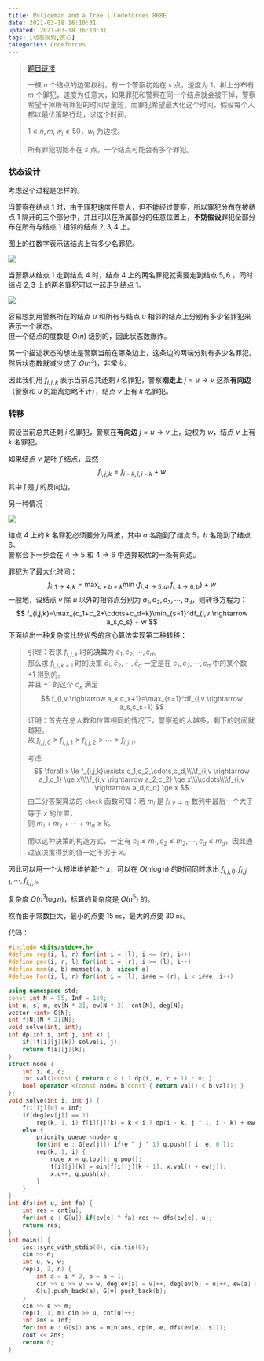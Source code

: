 ```yaml
---
title: Policeman and a Tree | Codeforces 868E
date: 2021-03-18 16:10:31
updated: 2021-03-18 16:10:31
tags: [动态规划,贪心]
categories: Codeforces
---
```

> [题目链接](http://codeforces.com/problemset/problem/868/E)
>
> 一棵 $n$ 个结点的边带权树，有一个警察初始在 $s$ 点，速度为 $1$，树上分布有 $m$ 个罪犯，速度为任意大，如果罪犯和警察在同一个结点就会被干掉，警察希望干掉所有罪犯的时间尽量短，而罪犯希望最大化这个时间，假设每个人都以最优策略行动，求这个时间。
>
> $1 \le n, m, w_i \le 50$，$w_i$ 为边权。
>
> 所有罪犯初始不在 $s$ 点，一个结点可能会有多个罪犯。

### 状态设计

考虑这个过程是怎样的。

当警察在结点 $1$ 时，由于罪犯速度任意大，但不能经过警察，所以罪犯分布在被结点 $1$ 隔开的三个部分中，并且可以在所属部分的任意位置上，**不妨假设**罪犯全部分布在所有与结点 $1$ 相邻的结点 $2,3,4$ 上。

图上的红数字表示该结点上有多少名罪犯。

![](https://i.loli.net/2021/03/18/A4Zpd72bkRMeINU.png)

当警察从结点 $1$ 走到结点 $4$ 时，结点 $4$ 上的两名罪犯就需要走到结点 $5,6$ ，同时结点 $2,3$ 上的两名罪犯可以一起走到结点 $1$。

![](https://i.loli.net/2021/03/18/gtTQYLueC21mlZW.png)

容易想到用警察所在的结点 $u$ 和所有与结点 $u$ 相邻的结点上分别有多少名罪犯来表示一个状态。  
但一个结点的度数是  $O(n)$ 级别的，因此状态数爆炸。

另一个描述状态的想法是警察当前在哪条边上，这条边的两端分别有多少名罪犯。  
然后状态数就减少成了 $O(n^3)$，非常少。

因此我们用 $f_{i,j,k}$ 表示当前总共还剩 $i$ 名罪犯，警察**刚走上** $j = u \rightarrow v$ 这条**有向边**（警察和 $u$ 的距离忽略不计），结点 $v$ 上有 $k$ 名罪犯。

### 转移

假设当前总共还剩  $i$ 名罪犯，警察在**有向边** $j = u \rightarrow v$ 上，边权为 $w$，结点 $v$ 上有 $k$ 名罪犯。

如果结点 $v$ 是叶子结点，显然
$$
f_{i,j,k}=f_{i-k,\bar j,i-k} + w
$$
其中 $\bar j$ 是 $j$ 的反向边。

另一种情况：

![](https://i.loli.net/2021/03/18/Vsnf9c6hIvYkCRd.png)

结点 $4$ 上的 $k$ 名罪犯必须要分为两波，其中 $a$ 名跑到了结点 $5$，$b$ 名跑到了结点 $6$。  
警察会下一步会在 $4 \rightarrow 5$ 和 $4 \rightarrow 6$ 中选择较优的一条有向边。

罪犯为了最大化时间：
$$
f_{i,1 \rightarrow 4,k} = \max_{a+b=k}\min \lbrace f_{i,4 \rightarrow 5,a},f_{i,4 \rightarrow 6,b}\rbrace + w
$$
一般地，设结点 $v$ 除 $u$ 以外的相邻点分别为 $a_1,a_2,a_3,\cdots,a_d$，则转移方程为：
$$
f_{i,j,k}=\max_{c_1+c_2+\cdots+c_d=k}\min_{s=1}^df_{i,v \rightarrow a_s,c_s} + w
$$
下面给出一种复杂度比较优秀的贪心算法实现第二种转移：

>引理：若求 $f_{i,j,k}$ 时的**决策**为 $c_1,c_2,\cdots,c_d$。  
>那么求 $f_{i,j,k+1}$ 时的决策 $\bar c_1,\bar c_2,\cdots,\bar c_d$ 一定是在 $c_1,c_2,\cdots,c_d$ 中的某个数 $+1$ 得到的。  
>并且 $+1$ 的这个 $c_x$ 满足
>$$
>f_{i,v \rightarrow a_x,c_x+1}=\max_{s=1}^df_{i,v \rightarrow a_s,c_s+1}
>$$
>证明：首先在总人数和位置相同的情况下，警察追的人越多，剩下的时间就越短。  
>故 $f_{i,j,0} \ge f_{i,j,1} \ge f_{i,j,2} \ge \cdots \ge f_{i,j,i}$。
>
>考虑
>$$
>\forall x \le f_{i,j,k}\exists c_1,c_2,\cdots,c_d,\\\\f_{i,v \rightarrow a_1,c_1} \ge x\\\\f_{i,v \rightarrow a_2,c_2} \ge x\\\\\cdots\\\\f_{i,v \rightarrow a_d,c_d} \ge x
>$$
>由二分答案算法的 ```check``` 函数可知：若 $m_i$ 是 $f_{i,v \rightarrow a_i}$ 数列中最后一个大于等于 $x$ 的位置，  
>则 $m_1+m_2+\cdots+m_d \ge k$。
>
>而以这种决策的构造方式，一定有 $c_1 \le m_1,c_2 \le m_2, \cdots, c_d \le m_d$，因此通过该决策得到的值一定不劣于 $x$。
>

因此可以用一个大根堆维护那个 $x$，可以在 $O(n\log n)$ 的时间同时求出 $f_{i,j,0},f_{i,j,1},\cdots,f_{i,j,i}$。

复杂度 $O(n^3\log n)$，标算的复杂度是 $O(n^5)$ 的。

然而由于常数巨大，最小的点要 $15$ ```ms```，最大的点要 $30$ ```ms```。

代码：

```cpp
#include <bits/stdc++.h>
#define rep(i, l, r) for(int i = (l); i <= (r); i++)
#define per(i, r, l) for(int i = (r); i >= (l); i--)
#define mem(a, b) memset(a, b, sizeof a)
#define For(i, l, r) for(int i = (l), i##e = (r); i < i##e; i++)

using namespace std;
const int N = 55, Inf = 1e9;
int n, s, m, ev[N * 2], ew[N * 2], cnt[N], deg[N];
vector <int> G[N];
int f[N][N * 2][N];
void solve(int, int);
int dp(int i, int j, int k) {
    if(!f[i][j][k]) solve(i, j);
    return f[i][j][k];
}
struct node {
    int i, e, c;
    int val()const { return c < i ? dp(i, e, c + 1) : 0; }
    bool operator <(const node& b)const { return val() < b.val(); }
};
void solve(int i, int j) {
    f[i][j][0] = Inf;
    if(deg[ev[j]] == 1)
        rep(k, 1, i) f[i][j][k] = k < i ? dp(i - k, j ^ 1, i - k) + ew[j] : ew[j];
    else {
        priority_queue <node> q;
        for(int e : G[ev[j]]) if(e ^ j ^ 1) q.push({ i, e, 0 });
        rep(k, 1, i) {
            node x = q.top(); q.pop();
            f[i][j][k] = min(f[i][j][k - 1], x.val() + ew[j]);
            x.c++, q.push(x);
        }
    }
}
int dfs(int u, int fa) {
    int res = cnt[u];
    for(int e : G[u]) if(ev[e] ^ fa) res += dfs(ev[e], u);
    return res;
}
int main() {
    ios::sync_with_stdio(0), cin.tie(0);
    cin >> n;
    int u, v, w;
    rep(i, 2, n) {
        int a = i * 2, b = a + 1;
        cin >> u >> v >> w, deg[ev[a] = v]++, deg[ev[b] = u]++, ew[a] = ew[b] = w;
        G[u].push_back(a), G[v].push_back(b);
    }
    cin >> s >> m;
    rep(i, 1, m) cin >> u, cnt[u]++;
    int ans = Inf;
    for(int e : G[s]) ans = min(ans, dp(m, e, dfs(ev[e], s)));
    cout << ans;
    return 0;
}
```